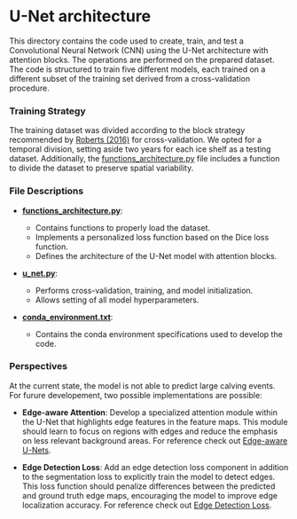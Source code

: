# U-Net architecture

This directory contains the code used to create, train, and test a Convolutional Neural Network (CNN) using the U-Net architecture with attention blocks. The operations are performed on the prepared dataset. The code is structured to train five different models, each trained on a different subset of the training set derived from a cross-validation procedure.

### Training Strategy

The training dataset was divided according to the block strategy recommended by [Roberts (2016)](https://www.researchgate.net/publication/311523792_Cross-validation_strategies_for_data_with_temporal_spatial_hierarchical_or_phylogenetic_structure) for cross-validation. We opted for a temporal division, setting aside two years for each ice shelf as a testing dataset. Additionally, the [functions_architecture.py](functions_architecture.py) file includes a function to divide the dataset to preserve spatial variability.

### File Descriptions

- **[functions_architecture.py](functions_architecture.py)**:
  - Contains functions to properly load the dataset.
  - Implements a personalized loss function based on the Dice loss function.
  - Defines the architecture of the U-Net model with attention blocks.

- **[u_net.py](u_net.py)**:
  - Performs cross-validation, training, and model initialization.
  - Allows setting of all model hyperparameters.

- **[conda_environment.txt](conda_environment.txt)**:
  - Contains the conda environment specifications used to develop the code.


### Perspectives

At the current state, the model is not able to predict large calving events. For furure developement, two possible implementations are possible:

- **Edge-aware Attention**: Develop a specialized attention module within the U-Net that highlights edge features in the feature maps. This module should learn to focus on regions with edges and reduce the emphasis on less relevant background areas. For reference check out [Edge-aware U-Nets](https://www.sciencedirect.com/science/article/pii/S1746809421010697).

- **Edge Detection Loss**: Add an edge detection loss component in addition to the segmentation loss to explicitly train the model to detect edges. This loss function should penalize differences between the predicted and ground truth edge maps, encouraging the model to improve edge localization accuracy. For reference check out [Edge Detection Loss](https://pdf.sciencedirectassets.com/777839/1-s2.0-S2666827021X00059/1-s2.0-S26668270210010[…]uY29t&ua=080c5f5f065702040102&rr=88f8deae2eac0b3a&cc=nl).

